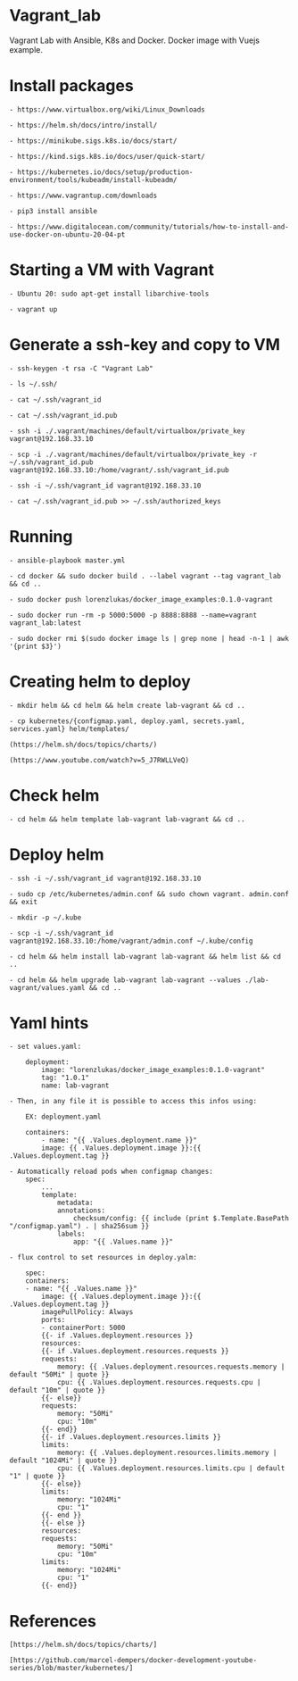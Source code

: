 # Vagrant_lab
Vagrant Lab with Ansible, K8s and Docker. Docker image with Vuejs example.

# Install packages

    - https://www.virtualbox.org/wiki/Linux_Downloads

    - https://helm.sh/docs/intro/install/

    - https://minikube.sigs.k8s.io/docs/start/

    - https://kind.sigs.k8s.io/docs/user/quick-start/

    - https://kubernetes.io/docs/setup/production-environment/tools/kubeadm/install-kubeadm/

    - https://www.vagrantup.com/downloads

    - pip3 install ansible

    - https://www.digitalocean.com/community/tutorials/how-to-install-and-use-docker-on-ubuntu-20-04-pt

# Starting a VM with Vagrant

    - Ubuntu 20: sudo apt-get install libarchive-tools

    - vagrant up

# Generate a ssh-key and copy to VM

    - ssh-keygen -t rsa -C "Vagrant Lab"

    - ls ~/.ssh/

    - cat ~/.ssh/vagrant_id
    
    - cat ~/.ssh/vagrant_id.pub

    - ssh -i ./.vagrant/machines/default/virtualbox/private_key vagrant@192.168.33.10

    - scp -i ./.vagrant/machines/default/virtualbox/private_key -r ~/.ssh/vagrant_id.pub vagrant@192.168.33.10:/home/vagrant/.ssh/vagrant_id.pub 

    - ssh -i ~/.ssh/vagrant_id vagrant@192.168.33.10 

    - cat ~/.ssh/vagrant_id.pub >> ~/.ssh/authorized_keys

# Running

    - ansible-playbook master.yml

    - cd docker && sudo docker build . --label vagrant --tag vagrant_lab && cd ..

    - sudo docker push lorenzlukas/docker_image_examples:0.1.0-vagrant

    - sudo docker run -rm -p 5000:5000 -p 8888:8888 --name=vagrant vagrant_lab:latest

    - sudo docker rmi $(sudo docker image ls | grep none | head -n-1 | awk '{print $3}')

# Creating helm to deploy

    - mkdir helm && cd helm && helm create lab-vagrant && cd ..

    - cp kubernetes/{configmap.yaml, deploy.yaml, secrets.yaml, services.yaml} helm/templates/

    (https://helm.sh/docs/topics/charts/)

    (https://www.youtube.com/watch?v=5_J7RWLLVeQ)

# Check helm

    - cd helm && helm template lab-vagrant lab-vagrant && cd ..

# Deploy helm
    
    - ssh -i ~/.ssh/vagrant_id vagrant@192.168.33.10 

    - sudo cp /etc/kubernetes/admin.conf && sudo chown vagrant. admin.conf && exit

    - mkdir -p ~/.kube

    - scp -i ~/.ssh/vagrant_id vagrant@192.168.33.10:/home/vagrant/admin.conf ~/.kube/config

    - cd helm && helm install lab-vagrant lab-vagrant && helm list && cd ..
    
    - cd helm && helm upgrade lab-vagrant lab-vagrant --values ./lab-vagrant/values.yaml && cd ..

# Yaml hints

    - set values.yaml:

        deployment:
            image: "lorenzlukas/docker_image_examples:0.1.0-vagrant"
            tag: "1.0.1"
            name: lab-vagrant
    
    - Then, in any file it is possible to access this infos using:
        
        EX: deployment.yaml
        
        containers:
            - name: "{{ .Values.deployment.name }}"
            image: {{ .Values.deployment.image }}:{{ .Values.deployment.tag }}

    - Automatically reload pods when configmap changes:
        spec:
            ...
            template:
                metadata:
                annotations:
                    checksum/config: {{ include (print $.Template.BasePath "/configmap.yaml") . | sha256sum }}
                labels:
                    app: "{{ .Values.name }}" 

    - flux control to set resources in deploy.yalm:

        spec:
        containers:
        - name: "{{ .Values.name }}"
            image: {{ .Values.deployment.image }}:{{ .Values.deployment.tag }}
            imagePullPolicy: Always
            ports:
            - containerPort: 5000
            {{- if .Values.deployment.resources }}
            resources:
            {{- if .Values.deployment.resources.requests }}
            requests:
                memory: {{ .Values.deployment.resources.requests.memory | default "50Mi" | quote }}
                cpu: {{ .Values.deployment.resources.requests.cpu | default "10m" | quote }}
            {{- else}}
            requests:
                memory: "50Mi"
                cpu: "10m"
            {{- end}}
            {{- if .Values.deployment.resources.limits }}
            limits:
                memory: {{ .Values.deployment.resources.limits.memory | default "1024Mi" | quote }}
                cpu: {{ .Values.deployment.resources.limits.cpu | default "1" | quote }}
            {{- else}}  
            limits:
                memory: "1024Mi"
                cpu: "1"
            {{- end }}
            {{- else }}
            resources:
            requests:
                memory: "50Mi"
                cpu: "10m"
            limits:
                memory: "1024Mi"
                cpu: "1"
            {{- end}} 

# References

    [https://helm.sh/docs/topics/charts/]

    [https://github.com/marcel-dempers/docker-development-youtube-series/blob/master/kubernetes/]